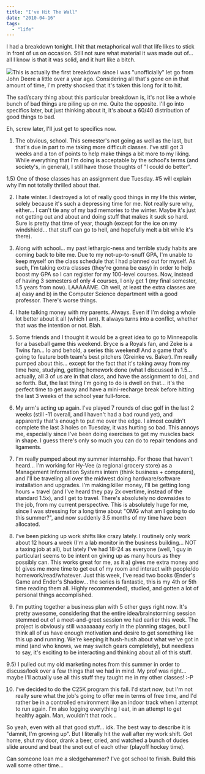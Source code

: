 ```yaml
---
title: "I've Hit The Wall"
date: "2010-04-16"
tags:
  - "life"
---
```


I had a breakdown tonight. I hit that metaphorical wall that life likes to stick in front of us on occasion. Still not sure what material it was made out of... all I know is that it was solid, and it hurt like a bitch.

![](images/brick_wall11254935255.jpg)This is actually the first breakdown since I was "unofficially" let go from John Deere a little over a year ago. Considering all that's gone on in that amount of time, I'm pretty shocked that it's taken this long for it to hit.

The sad/scary thing about this particular breakdown is, it's not like a whole bunch of bad things are piling up on me. Quite the opposite. I'll go into specifics later, but just thinking about it, it's about a 60/40 distribution of good things to bad.

Eh, screw later, I'll just get to specifics now.

1) The obvious, school. This semester's not going as well as the last, but that's due in part to me taking more difficult classes. I've still got 3 weeks and a ton of points to help make things a bit more to my liking. While everything that I'm doing is acceptable by the school's terms (and society's, in general), I still have those thoughts of "I could do better".

1.5) One of those classes has an assignment due Tuesday. #5 will explain why I'm not totally thrilled about that.

2) I hate winter. I destroyed a lot of really good things in my life this winter, solely because it's such a depressing time for me. Not really sure why, either... I can't tie any of my bad memories to the winter. Maybe it's just not getting out and about and doing stuff that makes it suck so hard. Sure is pretty that time of year, though (except for the ice on my windshield... that stuff can go to hell, and hopefully melt a bit while it's there).

3) Along with school... my past lethargic-ness and terrible study habits are coming back to bite me. Due to my not-up-to-snuff GPA, I'm unable to keep myself on the class schedule that I had planned out for myself. As such, I'm taking extra classes (they're gonna be easy) in order to help boost my GPA so I can register for my 100-level courses. Now, instead of having 3 semesters of only 4 courses, I only get 1 (my final semester, 1.5 years from now). LAAAAAME. Oh well, at least the extra classes are a) easy and b) in the Computer Science department with a good professor. There's worse things.

4) I hate talking money with my parents. Always. Even if I'm doing a whole lot better about it all (which I am). It always turns into a conflict, whether that was the intention or not. Blah.

5) Some friends and I thought it would be a great idea to go to Minneapolis for a baseball game this weekend. Bryce is a Royals fan, and Zeke is a Twins fan... lo and behold, a series this weekend! And a game that's going to feature both team's best pitchers (Greinke vs. Baker). I'm really pumped about this... except for the fact that it's taking away from my time here, studying, getting homework done (what I discussed in 1.5... actually, all 3 of us are in that class, and have the assignment to do), and so forth. But, the last thing I'm going to do is dwell on that... it's the perfect time to get away and have a mini-recharge break before hitting the last 3 weeks of the school year full-force.

6) My arm's acting up again. I've played 7 rounds of disc golf in the last 2 weeks (still -11 overall, and I haven't had a bad round yet), and apparently that's enough to put me over the edge. I almost couldn't complete the last 3 holes on Tuesday, it was hurting so bad. This annoys me, especially since I've been doing exercises to get my muscles back in shape. I guess there's only so much you can do to repair tendons and ligaments.

7) I'm really pumped about my summer internship. For those that haven't heard... I'm working for Hy-Vee (a regional grocery store) as a Management Information Systems intern (think business + computers), and I'll be traveling all over the midwest doing hardware/software installation and upgrades. I'm making killer money, I'll be getting long hours + travel (and I've heard they pay 2x overtime, instead of the standard 1.5x), and I get to travel. There's absolutely no downsides to the job, from my current perspective. This is absolutely huge for me, since I was stressing for a long time about "OMG what am I going to do this summer?", and now suddenly 3.5 months of my time have been allocated.

8) I've been picking up work shifts like crazy lately. I routinely only work about 12 hours a week (I'm a lab monitor in the business building... NOT a taxing job at all), but lately I've had 18-24 as everyone (well, 1 guy in particular) seems to be intent on giving up as many hours as they possibly can. This works great for me, as it a) gives me extra money and b) gives me more time to get out of my room and interact with people/do homework/read/whatever. Just this week, I've read two books (Ender's Game and Ender's Shadow... the series is fantastic, this is my 4th or 5th time reading them all. Highly recommended), studied, and gotten a lot of personal things accomplished.

9) I'm putting together a business plan with 5 other guys right now. It's pretty awesome, considering that the entire idea/brainstorming session stemmed out of a meet-and-greet session we had earlier this week. The project is obviously still waaaaaaay early in the planning stages, but I think all of us have enough motivation and desire to get something like this up and running. We're keeping it hush-hush about what we've got in mind (and who knows, we may switch gears completely), but needless to say, it's exciting to be interacting and thinking about all of this stuff.

9.5) I pulled out my old marketing notes from this summer in order to discuss/look over a few things that we had in mind. My prof was right... maybe I'll actually use all this stuff they taught me in my other classes! :-P

10) I've decided to do the C25K program this fall. I'd start now, but I'm not really sure what the job's going to offer me in terms of free time, and I'd rather be in a controlled environment like an indoor track when I attempt to run again. I'm also logging everything I eat, in an attempt to get healthy again. Man, wouldn't that rock...

So yeah, even with all that good stuff... idk. The best way to describe it is "damnit, I'm growing up". But I literally hit the wall after my work shift. Got home, shut my door, drank a beer, cried, and watched a bunch of dudes slide around and beat the snot out of each other (playoff hockey time).

Can someone loan me a sledgehammer? I've got school to finish. Build this wall some other time...
